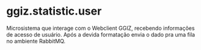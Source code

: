 # ggiz.statistic.user
Microsistema que interage com o Webclient GGIZ, recebendo informações de acesso de usuário. Após a devida formatação envia o dado pra uma fila no ambiente RabbitMQ.
